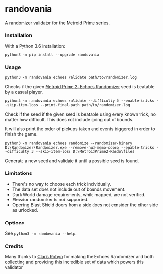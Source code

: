 # randovania
A randomizer validator for the Metroid Prime series.

### Installation

With a Python 3.6 installation:

`python3 -m pip install --upgrade randovania`
 
### Usage

`python3 -m randovania echoes validate path/to/randomizer.log`

Checks if the given [Metroid Prime 2: Echoes Randomizer](
https://m2k2.taigaforum.com/post/echoes_randomizer.html) seed is beatable
by a casual player.

`python3 -m randovania echoes validate --difficulty 5
--enable-tricks --skip-item-loss --print-final-path path/to/randomizer.log`

Check if the seed if the given seed is beatable using every known trick,
no matter how difficult. This does not include going out of bounds.

It will also print the order of pickups taken and events triggered in
order to finish the game.

`python3 -m randovania echoes randomize --randomizer-binary
D:\Randomizer\Randomizer.exe --remove-hud-memo-popup --enable-tricks
--difficulty 3 --skip-item-loss D:\MetroidPrime2-Rando\files`

Generate a new seed and validate it until a possible seed is found.

### Limitations

* There's no way to choose each trick individually.
* The data set does not include out of bounds movement.
* Dark World damage requirements, while mapped, are not verified.
* Elevator randomizer is not supported.
* Opening Blast Shield doors from a side does not consider the other side
as unlocked.

### Options

See `python3 -m randovania --help`.


### Credits

Many thanks to [Claris Robyn](https://www.twitch.tv/clarisrobyn) for
making the Echoes Randomizer and both collecting and providing this
incredible set of data which powers this validator.
